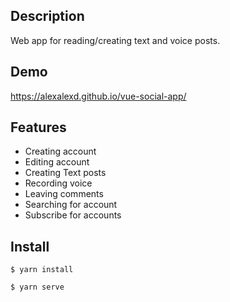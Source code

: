 ## Description
Web app for reading/creating text and voice posts.

## Demo
https://alexalexd.github.io/vue-social-app/

## Features
* Creating account
* Editing account
* Creating Text posts
* Recording voice
* Leaving comments
* Searching for account
* Subscribe for accounts

## Install
```
$ yarn install
```
```
$ yarn serve
```

